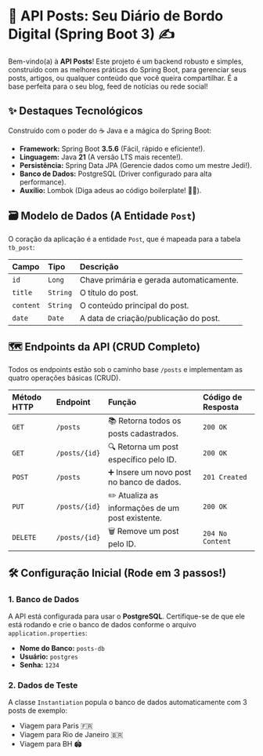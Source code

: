 # 🚀 API Posts: Seu Diário de Bordo Digital (Spring Boot 3) ✍️

Bem-vindo(a) à **API Posts**! Este projeto é um backend robusto e simples, construído com as melhores práticas do Spring Boot, para gerenciar seus posts, artigos, ou qualquer conteúdo que você queira compartilhar. É a base perfeita para o seu blog, feed de notícias ou rede social!

## ✨ Destaques Tecnológicos

Construído com o poder do ☕️ Java e a mágica do Spring Boot:

* **Framework:** Spring Boot **3.5.6** (Fácil, rápido e eficiente!).
* **Linguagem:** Java **21** (A versão LTS mais recente!).
* **Persistência:** Spring Data JPA (Gerencie dados como um mestre Jedi!).
* **Banco de Dados:** PostgreSQL (Driver configurado para alta performance).
* **Auxílio:** Lombok (Diga adeus ao código boilerplate! 🧙‍♂️).

## 🗃️ Modelo de Dados (A Entidade `Post`)

O coração da aplicação é a entidade `Post`, que é mapeada para a tabela `tb_post`:

| Campo | Tipo | Descrição |
| :--- | :--- | :--- |
| `id` | `Long` | Chave primária e gerada automaticamente. |
| `title` | `String` | O título do post. |
| `content` | `String` | O conteúdo principal do post. |
| `date` | `Date` | A data de criação/publicação do post. |

## 🗺️ Endpoints da API (CRUD Completo)

Todos os endpoints estão sob o caminho base `/posts` e implementam as quatro operações básicas (CRUD).

| Método HTTP | Endpoint | Função | Código de Resposta |
| :--- | :--- | :--- | :--- |
| `GET` | `/posts` | 📚 Retorna todos os posts cadastrados. | `200 OK` |
| `GET` | `/posts/{id}` | 🔍 Retorna um post específico pelo ID. | `200 OK` |
| `POST` | `/posts` | ➕ Insere um novo post no banco de dados. | `201 Created` |
| `PUT` | `/posts/{id}` | ✏️ Atualiza as informações de um post existente. | `200 OK` |
| `DELETE` | `/posts/{id}` | 🗑️ Remove um post pelo ID. | `204 No Content` |

## 🛠️ Configuração Inicial (Rode em 3 passos!)

### 1. Banco de Dados

A API está configurada para usar o **PostgreSQL**. Certifique-se de que ele está rodando e crie o banco de dados conforme o arquivo `application.properties`:

* **Nome do Banco:** `posts-db`
* **Usuário:** `postgres`
* **Senha:** `1234`

### 2. Dados de Teste

A classe `Instantiation` popula o banco de dados automaticamente com 3 posts de exemplo:

* Viagem para Paris 🇫🇷
* Viagem para Rio de Janeiro 🇧🇷
* Viagem para BH 🏟️
